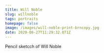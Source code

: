 ```yaml
---
title: Will Noble
slug: willnoble
tags: portraits
homepage: false
image: /images/will-noble-print-brncopy.jpg
date: 2020-06-27T11:29:32.071Z
---
```

Pencil sketcch of Will Noble
